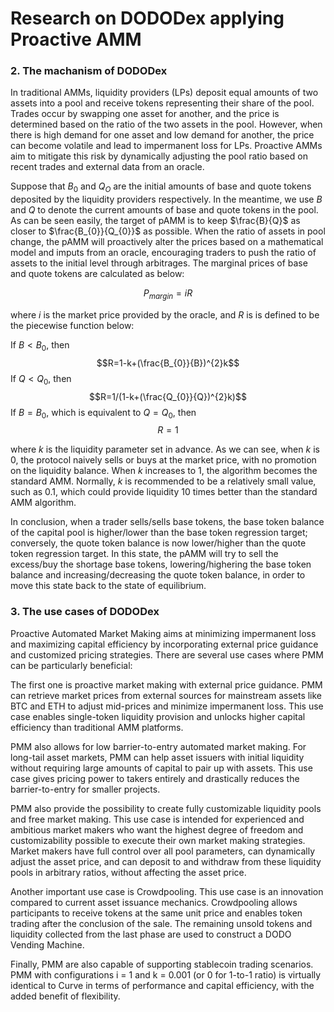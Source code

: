 # Research on DODODex applying Proactive AMM

### 2. The machanism of DODODex

In traditional AMMs, liquidity providers (LPs) deposit equal amounts of two assets into a pool and receive tokens representing their share of the pool. Trades occur by swapping one asset for another, and the price is determined based on the ratio of the two assets in the pool. However, when there is high demand for one asset and low demand for another, the price can become volatile and lead to impermanent loss for LPs. Proactive AMMs aim to mitigate this risk by dynamically adjusting the pool ratio based on recent trades and external data from an oracle.

Suppose that $B_{0}$ and $Q_{O}$ are the initial amounts of base and quote tokens deposited by the liquidity providers respectively. In the meantime, we use $B$ and $Q$ to denote the current amounts of base and quote tokens in the pool. As can be seen easily, the target of pAMM is to keep $\frac{B}{Q}$ as closer to $\frac{B_{0}}{Q_{0}}$ as possible. When the ratio of assets in pool change, the pAMM will proactively alter the prices based on a mathematical model and imputs from an oracle, encouraging traders to push the ratio of assets to the initial level through arbitrages. The marginal prices of base and quote tokens are calculated as below:

$$P_{margin}=iR$$

where $i$ is the market price provided by the oracle, and $R$ is is defined to be the piecewise function below:

If $B < B_{0}$, then $$R=1-k+(\frac{B_{0}}{B})^{2}k$$ 
If $Q < Q_{0}$, then $$R=1/(1-k+(\frac{Q_{0}}{Q})^{2}k)$$
If $B = B_{0}$, which is equivalent to $Q = Q_{0}$, then $$R=1$$

where $k$ is the liquidity parameter set in advance. As we can see, when $k$ is 0, the protocol naively sells or buys at the market price, with no promotion on the liquidity balance. When $k$ increases to 1, the algorithm becomes the standard AMM. Normally, $k$ is recommended to be a relatively small value, such as 0.1, which could provide liquidity 10 times better than the standard AMM algorithm.

In conclusion, when a trader sells/sells base tokens, the base token balance of the capital pool is higher/lower than the base token regression target; conversely, the quote token balance is now lower/higher than the quote token regression target. In this state, the pAMM will try to sell the excess/buy the shortage base tokens, lowering/highering the base token balance and increasing/decreasing the quote token balance, in order to move this state back to the state of equilibrium. 

### 3. The use cases of DODODex

Proactive Automated Market Making aims at minimizing impermanent loss and maximizing capital efficiency by incorporating external price guidance and customized pricing strategies. There are several use cases where PMM can be particularly beneficial:

The first one is proactive market making with external price guidance. PMM can retrieve market prices from external sources for mainstream assets like BTC and ETH to adjust mid-prices and minimize impermanent loss. This use case enables single-token liquidity provision and unlocks higher capital efficiency than traditional AMM platforms.

PMM also allows for low barrier-to-entry automated market making. For long-tail asset markets, PMM can help asset issuers with initial liquidity without requiring large amounts of capital to pair up with assets. This use case gives pricing power to takers entirely and drastically reduces the barrier-to-entry for smaller projects.

PMM also provide the possibility to create fully customizable liquidity pools and free market making. This use case is intended for experienced and ambitious market makers who want the highest degree of freedom and customizability possible to execute their own market making strategies. Market makers have full control over all pool parameters, can dynamically adjust the asset price, and can deposit to and withdraw from these liquidity pools in arbitrary ratios, without affecting the asset price.

Another important use case is Crowdpooling. This use case is an innovation compared to current asset issuance mechanics. Crowdpooling allows participants to receive tokens at the same unit price and enables token trading after the conclusion of the sale. The remaining unsold tokens and liquidity collected from the last phase are used to construct a DODO Vending Machine.

Finally, PMM are also capable of supporting stablecoin trading scenarios. PMM with configurations i = 1 and k = 0.001 (or 0 for 1-to-1 ratio) is virtually identical to Curve in terms of performance and capital efficiency, with the added benefit of flexibility.
